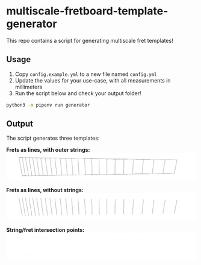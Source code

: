 # multiscale-fretboard-template-generator

This repo contains a script for generating multiscale fret templates!

## Usage

1. Copy `config.example.yml` to a new file named `config.yml`
2. Update the values for your use-case, with all measurements in millimeters
3. Run the script below and check your output folder!

```bash
python3 -m pipenv run generator
```

## Output

The script generates three templates:

**Frets as lines, with outer strings:**
![Frets as lines, with strings](examples/lines-with-strings.png)

**Frets as lines, without strings:**
![Frets as lines, without strings](examples/lines-without-strings.png)

**String/fret intersection points:**
![String/fret intersection points](examples/only-points.png)
